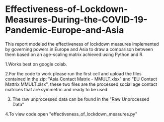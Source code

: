 # Effectiveness-of-Lockdown-Measures-During-the-COVID-19-Pandemic-Europe-and-Asia

This report modeled the effectiveness of lockdown measures implemented by governing powers in Europe and Asia to draw a comparison between them based on an age-scaling matrix achieved using Python and R.

1.Works best on google colab.

2.For the code to work please run the first cell and upload the files contained in the zip: "Asia Contact Matrix - MMULT.xlsx" and "EU Contact Mattrix MMULT.xlsx", these two files are the processed social age contact matrices that are symmetric and ready to be used


3. The raw unprocessed data can be found in the "Raw Unprocessed Data"

4.To view code open "effectiveness_of_lockdown_measures.py"
